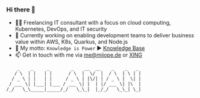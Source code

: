 ### Hi there 👋

- :man_office_worker: Freelancing IT consultant with a focus on cloud computing, Kubernetes, DevOps, and IT security
- 🔭 Currently working on enabling development teams to deliver business value within AWS, K8s, Quarkus, and Node.js
- 💯 My motto: `Knowledge is Power` ▶️ [Knowledge Base](knowledge.rootknecht.net)
- 📫 Get in touch with me via me@mijope.de or [XING](https://www.xing.com/profile/Michael_Peter94/)

```
    _    _     _        _    __  __    _    _   _
   / \  | |   | |      / \  |  \/  |  / \  | \ | |
  / _ \ | |   | |     / _ \ | |\/| | / _ \ |  \| |
 / ___ \| |___| |___ / ___ \| |  | |/ ___ \| |\  |
/_/   \_\_____|_____/_/   \_\_|  |_/_/   \_\_| \_|
```